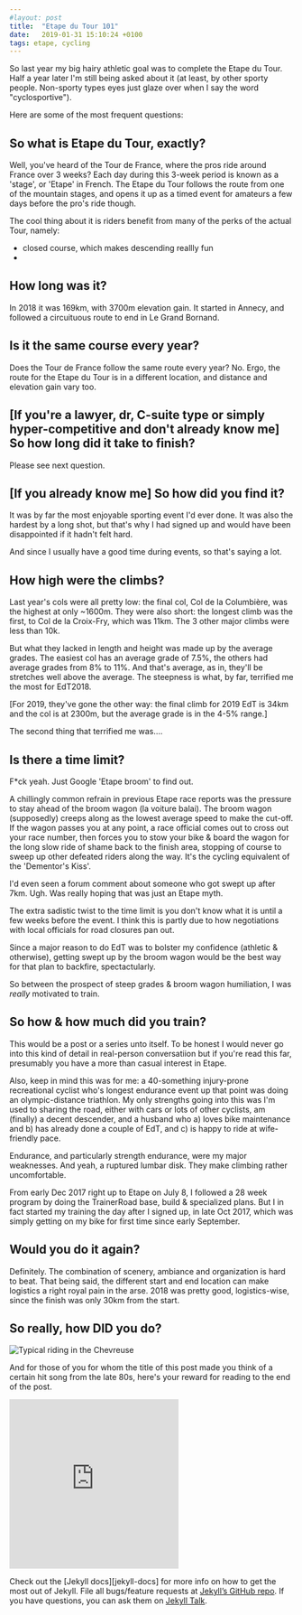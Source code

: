 ```yaml
---
#layout: post
title:  "Etape du Tour 101"
date:   2019-01-31 15:10:24 +0100
tags: etape, cycling
---
```


So last year my big hairy athletic goal was to complete the Etape du Tour. Half a year later I'm still being asked about it (at least, by other sporty people. Non-sporty types eyes just glaze over when I say the word "cyclosportive").

Here are some of the most frequent questions:

## So what is Etape du Tour, exactly?

Well, you've heard of the Tour de France, where the pros ride around France over 3 weeks? Each day during this 3-week period is known as a 'stage', or 'Etape' in French. The Etape du Tour follows the route from one of the mountain stages, and opens it up as a timed event for amateurs a few days before the pro's ride though.

The cool thing about it is riders benefit from many of the perks of the actual Tour, namely:

* closed course, which makes descending reallly fun
*  
## How long was it?

In 2018 it was 169km, with 3700m elevation gain. It started in Annecy, and followed a circuituous route to end in Le Grand Bornand.

## Is it the same course every year?

Does the Tour de France follow the same route every year? No. Ergo, the route for the Etape du Tour is in a different location, and distance and elevation gain vary too.

## [If you're a lawyer, dr, C-suite type or simply hyper-competitive and don't already know me] So how long did it take to finish?

Please see next question.

## [If you already know me] So how did you find it?

It was by far the most enjoyable sporting event I'd ever done. It was also the hardest by a long shot, but that's why I had signed up and would have been disappointed if it hadn't felt hard.

And since I usually have a good time during events, so that's saying a lot.

## How high were the climbs?

Last year's cols were all pretty low: the final col, Col de la Columbière, was the highest at only ~1600m. They were also short: the longest climb was the first, to Col de la Croix-Fry, which was 11km. The 3 other major climbs were less than 10k.

But what they lacked in length and height was made up by the average grades. The easiest col has an average grade of 7.5%, the others had average grades from 8% to 11%. And that's average, as in, they'll be stretches well above the average. The steepness is what, by far, terrified me the most for EdT2018.

[For 2019, they've gone the other way: the final climb for 2019 EdT is 34km and the col is at 2300m, but the average grade is in the 4-5% range.]

The second thing that terrified me was....

## Is there a time limit?

F*ck yeah. Just Google 'Etape broom' to find out.

A chillingly common refrain in previous Etape race reports was the pressure to stay ahead of the broom wagon (la voiture balai). The broom wagon (supposedly) creeps along as the lowest average speed to make the cut-off. If the wagon passes you at any point, a race official comes out to cross out your race number, then forces you to stow your bike & board the wagon for the long slow ride of shame back to the finish area, stopping of course to sweep up other defeated riders along the way. It's the cycling equivalent of the 'Dementor's Kiss'.

I'd even seen a forum comment about someone who got swept up after 7km. Ugh. Was really hoping that was just an Etape myth.

The extra sadistic twist to the time limit is you don't know what it is until a few weeks before the event. I think this is partly due to how negotiations with local officials for road closures pan out.

Since a major reason to do EdT was to bolster my confidence (athletic & otherwise), getting swept up by the broom wagon would be the best way for that plan to backfire, spectactularly.

So between the prospect of steep grades & broom wagon humiliation, I was _really_ motivated to train.

## So how & how much did you train?

This would be a post or a series unto itself. To be honest I would never go into this kind of detail in real-person conversatiion but if you're read this far, presumably you have a more than casual interest in Etape.

Also, keep in mind this was for me: a 40-something injury-prone recreational cyclist who's longest endurance event up that point was doing an olympic-distance triathlon. My only strengths going into this was I'm used to sharing the road, either with cars or lots of other cyclists, am (finally) a decent descender, and a husband who a) loves bike maintenance and b) has already done a couple of EdT, and c) is happy to ride at wife-friendly pace.


Endurance, and particularly strength endurance, were my major weaknesses. And yeah, a ruptured lumbar disk. They make climbing rather uncomfortable.


From early Dec 2017 right up to Etape on July 8, I followed a 28 week program by doing the TrainerRoad base, build & specialized plans. But I in fact started my training the day after I signed up, in late Oct 2017, which was simply getting on my bike for first time since early September.

<insert a time series plot of bars showing training hours>

## Would you do it again?

Definitely. The combination of scenery, ambiance and organization is hard to beat. That being said, the different start and end location can make logistics a right royal pain in the arse. 2018 was pretty good, logistics-wise, since the finish was only 30km from the start.


## So really, how DID you do?










![Typical riding in the Chevreuse]({{"/assets/images/chevreuse.jpg"|absolute_url}})

And for those of you for whom the title of this post made you think of a certain hit song from the late 80s, here's your reward for reading to the end of the post.

<iframe src="https://open.spotify.com/embed/track/369JKykZZr1qzv9pg5zAhz" width="300" height="300" frameborder="0" allowtransparency="true" allow="encrypted-media“&view=coverart&theme=white"></iframe>



Check out the [Jekyll docs][jekyll-docs] for more info on how to get the most out of Jekyll. File all bugs/feature requests at [Jekyll’s GitHub repo][jekyll-gh]. If you have questions, you can ask them on [Jekyll Talk][jekyll-talk].

[StravistiX]: https://chrome.google.com/webstore/detail/stravistix-for-strava/dhiaggccakkgdfcadnklkbljcgicpckn
[jekyll-gh]:   https://github.com/jekyll/jekyll
[jekyll-talk]: https://talk.jekyllrb.com/
